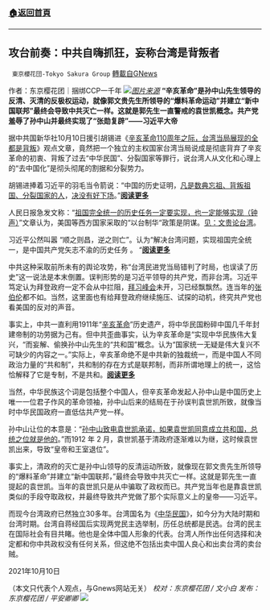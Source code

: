 ###  [:house:返回首頁](https://github.com/ourhimalayas/txt)
---


## 攻台前奏：中共自嗨抓狂，妄称台湾是背叛者
` 東京櫻花団-Tokyo Sakura Group` [轉載自GNews](https://gnews.org/zh-hans/1585229/)

作者：东京樱花团｜捆绑CCP一千年
![](https://lh6.googleusercontent.com/WXjcHVJjNkxHKnjTs2rzcteFBI7LY4c4xv9Wpujc_Y-XpYbqyTVyGYg_Tt5j66nXL2iCT9i1y0p4Q09NtWJFlKH5z-507XE8az8rRwsHvxDE8FqJPh4cv0eFizun1oqpo4sbGEz3=s0)[*图片来源*](https://assets.thestandnews.com/media/photos/tenten.png)
**“辛亥革命”是孙中山先生领导的反清、灭清的反极权运动，就像郭文贵先生所领导的“爆料革命运动”并建立“新中国联邦”最终会导致中共灭亡一样。这就是郭先生一直警戒的袁世凯概念。共产党羞辱了孙中山并最终实现了“张勋复辟”——习近平大帝**

据中共国新华社10月10日援引胡锡进《[辛亥革命110周年之际，台湾当局展现的全都是背叛](http://www.news.cn/tw/2021-10/10/c_1211398234.htm)》观点文章，竟然把一个独立的主权国家台湾当局说成是彻底背弃了辛亥革命的初衷、背叛了过去“中华民国”、分裂国家等罪行，说台湾人从文化和心理上的“去中国化”是彻头彻尾的割据和分裂势力。

胡锡进捧着习近平的羽毛当令箭说：“中国的历史证明，[凡是数典忘祖、背叛祖国、](http://politics.people.com.cn/n1/2021/1009/c1024-32248354.html)[分裂国家的人](https://zh.wikipedia.org/wiki/%E5%9B%BD%E5%AE%B6%E5%88%86%E8%A3%82)，[决没有好下场](https://zh.wikipedia.org/wiki/%E5%AF%B9%E4%B9%A0%E8%BF%91%E5%B9%B3%E7%9A%84%E4%BA%89%E8%AE%AE)。”[**阅读更多**](http://m.cankaoxiaoxi.com/kuaiping/20211010/2456138.shtml)

人民日报急发文称：“[祖国完全统一的历史任务一定要实现，也一定能够实现（钟声）](http://opinion.people.com.cn/n1/2021/1010/c1003-32248647.html)”文章认为，美国等西方国家采取的“以台制华“政策是阴谋。[见：文贵论台湾](https://www.gettr.com/post/pdiwza018f)。

习近平公然叫嚣 “顺之则昌，逆之则亡”。认为“解决台湾问题，实现祖国完全统一，是中国共产党矢志不渝的历史任务 。 “[**阅读更多**](https://www.secretchina.com/news/gb/2021/10/10/986110.html)

中共这种采取前所未有的舆论攻势，称“台湾民进党当局错判了时局，也误读了历史”这一说法是本末倒置。误判形势的是习近平领导的共产党，而非台湾。习近平笃定认为拜登政府一定不会从中拦阻，[拜习](https://www.nytimes.com/zh-hans/2021/10/07/world/asia/biden-xi-jinping-virtual-summit.html)[峰会](https://www.voachinese.com/a/experts-on-sullivan-yang-meeting-20211006/6260658.html)未开，习已经飘飘然。连当年的[张伯伦](https://youtu.be/b7BY9-KnrNU)都不如。当然，这里面也有给拜登政府继续施压、试探的动机，终究共产党也看美国的反对的声音。

事实上，中共一直利用1911年“[辛亥革命](https://en.wikipedia.org/wiki/1911_Revolution)”历史遗产，将中华民国粉碎中国几千年封建帝制的功劳据为己有。但中共歪曲事实，认为辛亥革命是“实现中华民族伟大复兴，“而妄解、偷换孙中山先生的“共和国”概念。认为“国家统一无疑是伟大复兴不可缺少的内容之一。”实际上，辛亥革命绝不是中共新的独裁统一，而是中国人不同政治力量的“共和制”，共和制的存在方式是联邦制，而非所谓地理上的统一，这恰恰解释了它是专制，不是共和。[**阅读更多**](https://www.epochtimes.com/gb/21/10/9/n13292822.htm)

当然，中华民族这个词是包括整个中国人，但辛亥革命发起人孙中山是中国历史上唯一一位君子作风的革命领袖，孙中山后来的结局在于孙误判袁世凯所致，就像当时中华民国政府一直低估共产党一样。

孙中山让位的本意是：“[孙中山致电袁世凯承诺，如果袁世凯同意成立共和国，总统之位就是他的](https://history.state.gov/milestones/1899-1913/chinese-rev)。”而1912 年 2 月，袁世凯基于清政府逐渐难以为继，这时候袁世凯出来，导致“皇帝和王室退位”。

事实上，清政府的灭亡是孙中山领导的反清运动所致，就像现在郭文贵先生所领导的“爆料革命”并建立“新中国联邦，”最终会导致中共灭亡一样。这就是郭先生一直提起的袁世凯。当年的袁世凯只是从中骗取了政权而已。共产党当年也是靠袁世凯类似的手段夺取政权，并最终导致共产党做了那个实际意义上的皇帝——习近平。

而现今台湾政府已然独立30多年。台湾国名为《[中华民国](https://zh.wikipedia.org/wiki/%E4%B8%AD%E8%8F%AF%E6%B0%91%E5%9C%8B)》，如今分为大陆时期和台湾时期。台湾自蒋经国后实现两党民主选举制，历任总统都是民选。台湾的民主在国际社会有目共睹。他也是全体中国人形象的代表。台湾人所作出任何选择和决定都和你中共政权没有任何关系，但这绝不包括出卖中国人良心和出卖台湾的卖台贼。

2021年10月10日

（本文只代表个人观点，与Gnews网站无关）
*校对：东京樱花团 / 文小白*
*发布：东京樱花团 / 平安卿卿*
![](https://assets.gnews.org/wp-content/uploads/2021/09/image0-1-18.jpg)
